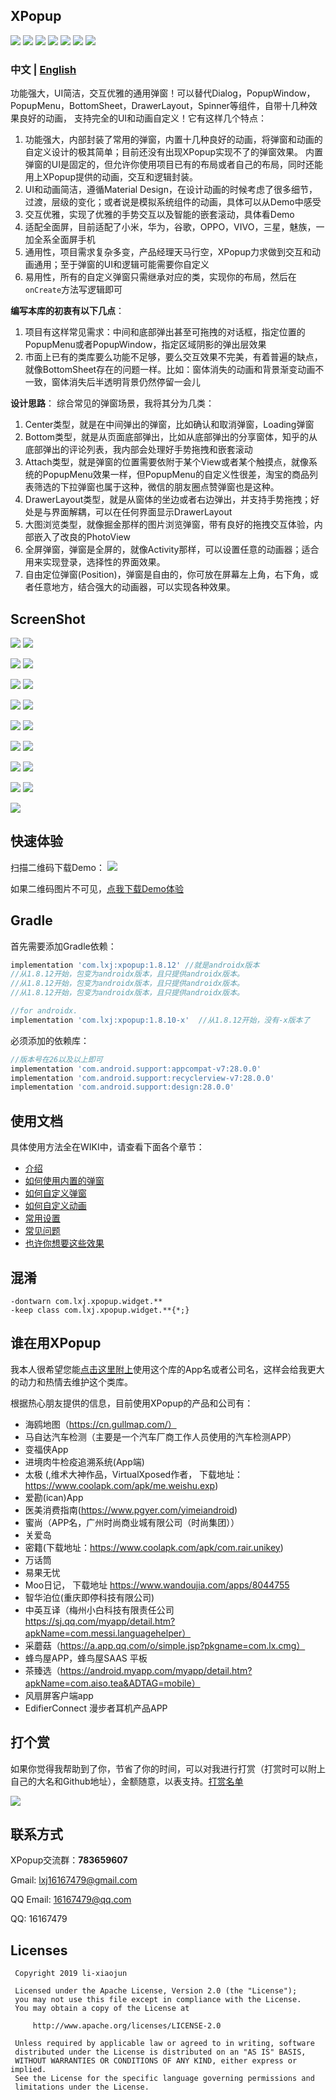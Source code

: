 ## XPopup
![](https://api.bintray.com/packages/li-xiaojun/jrepo/xpopup/images/download.svg)  ![](https://img.shields.io/badge/platform-android-blue.svg)  ![](https://img.shields.io/badge/author-li--xiaojun-brightgreen.svg) ![](https://img.shields.io/badge/compileSdkVersion-26-blue.svg) ![](https://img.shields.io/badge/minSdkVersion-15-blue.svg) ![](https://img.shields.io/hexpm/l/plug.svg)
![](screenshot/logo.png)

### 中文 | [English](https://github.com/li-xiaojun/XPopup/blob/master/README-en.md)

功能强大，UI简洁，交互优雅的通用弹窗！可以替代Dialog，PopupWindow，PopupMenu，BottomSheet，DrawerLayout，Spinner等组件，自带十几种效果良好的动画，
支持完全的UI和动画自定义！它有这样几个特点：
1. 功能强大，内部封装了常用的弹窗，内置十几种良好的动画，将弹窗和动画的自定义设计的极其简单；目前还没有出现XPopup实现不了的弹窗效果。
   内置弹窗的UI是固定的，但允许你使用项目已有的布局或者自己的布局，同时还能用上XPopup提供的动画，交互和逻辑封装。
2. UI和动画简洁，遵循Material Design，在设计动画的时候考虑了很多细节，过渡，层级的变化；或者说是模拟系统组件的动画，具体可以从Demo中感受
3. 交互优雅，实现了优雅的手势交互以及智能的嵌套滚动，具体看Demo
4. 适配全面屏，目前适配了小米，华为，谷歌，OPPO，VIVO，三星，魅族，一加全系全面屏手机
5. 通用性，项目需求复杂多变，产品经理天马行空，XPopup力求做到交互和动画通用；至于弹窗的UI和逻辑可能需要你自定义
6. 易用性，所有的自定义弹窗只需继承对应的类，实现你的布局，然后在`onCreate`方法写逻辑即可


**编写本库的初衷有以下几点**：
1. 项目有这样常见需求：中间和底部弹出甚至可拖拽的对话框，指定位置的PopupMenu或者PopupWindow，指定区域阴影的弹出层效果
2. 市面上已有的类库要么功能不足够，要么交互效果不完美，有着普遍的缺点，就像BottomSheet存在的问题一样。比如：窗体消失的动画和背景渐变动画不一致，窗体消失后半透明背景仍然停留一会儿


**设计思路**：
综合常见的弹窗场景，我将其分为几类：
1. Center类型，就是在中间弹出的弹窗，比如确认和取消弹窗，Loading弹窗
2. Bottom类型，就是从页面底部弹出，比如从底部弹出的分享窗体，知乎的从底部弹出的评论列表，我内部会处理好手势拖拽和嵌套滚动
3. Attach类型，就是弹窗的位置需要依附于某个View或者某个触摸点，就像系统的PopupMenu效果一样，但PopupMenu的自定义性很差，淘宝的商品列表筛选的下拉弹窗也属于这种，微信的朋友圈点赞弹窗也是这种。
4. DrawerLayout类型，就是从窗体的坐边或者右边弹出，并支持手势拖拽；好处是与界面解耦，可以在任何界面显示DrawerLayout
5. 大图浏览类型，就像掘金那样的图片浏览弹窗，带有良好的拖拽交互体验，内部嵌入了改良的PhotoView
6. 全屏弹窗，弹窗是全屏的，就像Activity那样，可以设置任意的动画器；适合用来实现登录，选择性的界面效果。
7. 自由定位弹窗(Position)，弹窗是自由的，你可放在屏幕左上角，右下角，或者任意地方，结合强大的动画器，可以实现各种效果。


## ScreenShot

![](screenshot/preview.gif) ![](screenshot/preview_bottom.gif)

![](screenshot/preview_attach.gif) ![](screenshot/preview_drawer.gif)

![](screenshot/bottom_edit.gif) ![](screenshot/fullscreen.gif) 

![](screenshot/horizontal_attach.gif) ![](screenshot/preview_part.gif) 

![](screenshot/image_viewer1.gif) ![](screenshot/image_viewer2.gif) 

![](screenshot/image_viewer3.gif) ![](screenshot/preview2.gif) 

![](screenshot/preview3.gif) ![](screenshot/preview4.gif)

![](screenshot/comment_edit.gif) ![](screenshot/bottom_pager.gif)

![](screenshot/position.gif)

## 快速体验

扫描二维码下载Demo：
![](screenshot/download.png)

如果二维码图片不可见，[点我下载Demo体验](https://fir.im/2q63)



## Gradle

首先需要添加Gradle依赖：
```groovy
implementation 'com.lxj:xpopup:1.8.12' //就是androidx版本
//从1.8.12开始，包变为androidx版本，且只提供androidx版本。
//从1.8.12开始，包变为androidx版本，且只提供androidx版本。
//从1.8.12开始，包变为androidx版本，且只提供androidx版本。

//for androidx.
implementation 'com.lxj:xpopup:1.8.10-x'  //从1.8.12开始，没有-x版本了
```

必须添加的依赖库：
```groovy
//版本号在26以及以上即可
implementation 'com.android.support:appcompat-v7:28.0.0'
implementation 'com.android.support:recyclerview-v7:28.0.0'
implementation 'com.android.support:design:28.0.0'
```



## 使用文档

具体使用方法全在WIKI中，请查看下面各个章节：
- [介绍](https://github.com/li-xiaojun/XPopup/wiki/1.-%E4%BB%8B%E7%BB%8D)
- [如何使用内置的弹窗](https://github.com/li-xiaojun/XPopup/wiki/2.-%E5%86%85%E7%BD%AE%E7%9A%84%E5%BC%B9%E7%AA%97%E5%AE%9E%E7%8E%B0)
- [如何自定义弹窗](https://github.com/li-xiaojun/XPopup/wiki/3.-%E8%87%AA%E5%AE%9A%E4%B9%89%E5%BC%B9%E7%AA%97)
- [如何自定义动画](https://github.com/li-xiaojun/XPopup/wiki/4.-%E8%87%AA%E5%AE%9A%E4%B9%89%E5%8A%A8%E7%94%BB)
- [常用设置](https://github.com/li-xiaojun/XPopup/wiki/5.-%E5%B8%B8%E7%94%A8%E8%AE%BE%E7%BD%AE)
- [常见问题](https://github.com/li-xiaojun/XPopup/wiki/6.-%E5%B8%B8%E8%A7%81%E9%97%AE%E9%A2%98)
- [也许你想要这些效果](https://github.com/li-xiaojun/XPopup/wiki/7.-%E4%B9%9F%E8%AE%B8%E4%BD%A0%E6%83%B3%E8%A6%81%E8%BF%99%E4%BA%9B%E6%95%88%E6%9E%9C)



## 混淆

```
-dontwarn com.lxj.xpopup.widget.**
-keep class com.lxj.xpopup.widget.**{*;}
```



## 谁在用XPopup

我本人很希望您能[点击这里附上](https://github.com/li-xiaojun/XPopup/issues/93)使用这个库的App名或者公司名，这样会给我更大的动力和热情去维护这个类库。

根据热心朋友提供的信息，目前使用XPopup的产品和公司有：
- 海鸥地图（https://cn.gullmap.com/）
- 马自达汽车检测（主要是一个汽车厂商工作人员使用的汽车检测APP）
- 变福侠App
- 进境肉牛检疫追溯系统(App端)
- 太极 (,维术大神作品，VirtualXposed作者， 下载地址：https://www.coolapk.com/apk/me.weishu.exp)
- 爱勘(ican)App
- 医美消费指南(https://www.pgyer.com/yimeiandroid)
- 蜜尚（APP名，广州时尚商业城有限公司（时尚集团））
- 关爱岛
- 密籍(下载地址：https://www.coolapk.com/apk/com.rair.unikey)
- 万话筒
- 易果无忧
- Moo日记， 下载地址 https://www.wandoujia.com/apps/8044755
- 智华泊位(重庆即停科技有限公司)
- 中英互译（梅州小白科技有限责任公司 https://sj.qq.com/myapp/detail.htm?apkName=com.messi.languagehelper）
- 采蘑菇（https://a.app.qq.com/o/simple.jsp?pkgname=com.lx.cmg）
- 蜂鸟屋APP，蜂鸟屋SAAS 平板
- 茶臻选（https://android.myapp.com/myapp/detail.htm?apkName=com.aiso.tea&ADTAG=mobile）
- 风扇屏客户端app
- EdifierConnect 漫步者耳机产品APP



## 打个赏

如果你觉得我帮助到了你，节省了你的时间，可以对我进行打赏（打赏时可以附上自己的大名和Github地址），金额随意，以表支持。[打赏名单](https://github.com/li-xiaojun/XPopup/blob/master/reward-list.md)

![](screenshot/pay.png)



## 联系方式

XPopup交流群：**783659607**

Gmail: lxj16167479@gmail.com

QQ Email: 16167479@qq.com

QQ: 16167479



## Licenses

```
 Copyright 2019 li-xiaojun

 Licensed under the Apache License, Version 2.0 (the "License");
 you may not use this file except in compliance with the License.
 You may obtain a copy of the License at

     http://www.apache.org/licenses/LICENSE-2.0

 Unless required by applicable law or agreed to in writing, software
 distributed under the License is distributed on an "AS IS" BASIS,
 WITHOUT WARRANTIES OR CONDITIONS OF ANY KIND, either express or implied.
 See the License for the specific language governing permissions and
 limitations under the License.
```
